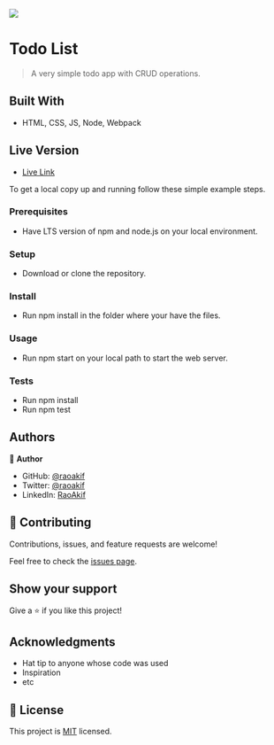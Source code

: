 ![](https://img.shields.io/badge/Microverse-blueviolet)

# Todo List

> A very simple todo app with CRUD operations.


## Built With

- HTML, CSS, JS, Node, Webpack

## Live Version
- [Live Link](https://raoakif-todojs.netlify.app/)


To get a local copy up and running follow these simple example steps.

### Prerequisites
- Have LTS version of npm and node.js on your local environment.

### Setup
- Download or clone the repository.

### Install
- Run npm install in the folder where your have the files.

### Usage
- Run npm start on your local path to start the web server.

### Tests
- Run npm install
- Run npm test



## Authors

👤 **Author**

- GitHub: [@raoakif](https://github.com/RaoAkif)
- Twitter: [@raoakif](https://twitter.com/RaoAkif)
- LinkedIn: [RaoAkif](https://linkedin.com/in/RaoAkif)


## 🤝 Contributing

Contributions, issues, and feature requests are welcome!

Feel free to check the [issues page](../../issues/).

## Show your support

Give a ⭐️ if you like this project!

## Acknowledgments

- Hat tip to anyone whose code was used
- Inspiration
- etc


## 📝 License

This project is [MIT](./MIT.md) licensed.

